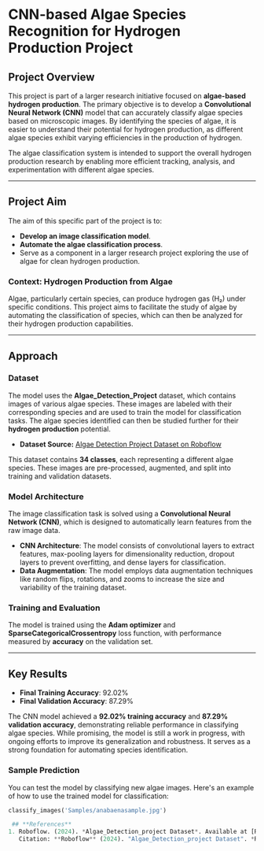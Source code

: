 # CNN-based Algae Species Recognition for Hydrogen Production Project

## **Project Overview**

This project is part of a larger research initiative focused on **algae-based hydrogen production**. The primary objective is to develop a **Convolutional Neural Network (CNN)** model that can accurately classify algae species based on microscopic images. By identifying the species of algae, it is easier to understand their potential for hydrogen production, as different algae species exhibit varying efficiencies in the production of hydrogen.

The algae classification system is intended to support the overall hydrogen production research by enabling more efficient tracking, analysis, and experimentation with different algae species.

---

## **Project Aim**

The aim of this specific part of the project is to:
- **Develop an image classification model**.
- **Automate the algae classification process**.
- Serve as a component in a larger research project exploring the use of algae for clean hydrogen production.

### **Context: Hydrogen Production from Algae**
Algae, particularly certain species, can produce hydrogen gas (H₂) under specific conditions. This project aims to facilitate the study of algae by automating the classification of species, which can then be analyzed for their hydrogen production capabilities.

---

## **Approach**

### **Dataset**
The model uses the **Algae_Detection_Project** dataset, which contains images of various algae species. These images are labeled with their corresponding species and are used to train the model for classification tasks. The algae species identified can then be studied further for their **hydrogen production** potential.

- **Dataset Source:** [Algae Detection Project Dataset on Roboflow](https://universe.roboflow.com/training-gynfa/algae_detection_project-vyfu6)
  
This dataset contains **34 classes**, each representing a different algae species. These images are pre-processed, augmented, and split into training and validation datasets.

### **Model Architecture**
The image classification task is solved using a **Convolutional Neural Network (CNN)**, which is designed to automatically learn features from the raw image data. 

- **CNN Architecture**: The model consists of convolutional layers to extract features, max-pooling layers for dimensionality reduction, dropout layers to prevent overfitting, and dense layers for classification.
- **Data Augmentation**: The model employs data augmentation techniques like random flips, rotations, and zooms to increase the size and variability of the training dataset.

### **Training and Evaluation**
The model is trained using the **Adam optimizer** and **SparseCategoricalCrossentropy** loss function, with performance measured by **accuracy** on the validation set.

---

## **Key Results**

- **Final Training Accuracy**: 92.02%
- **Final Validation Accuracy**: 87.29%

The CNN model achieved a **92.02% training accuracy** and **87.29% validation accuracy**, demonstrating reliable performance in classifying algae species. While promising, the model is still a work in progress, with ongoing efforts to improve its generalization and robustness. It serves as a strong foundation for automating species identification.

### **Sample Prediction**
You can test the model by classifying new algae images. Here's an example of how to use the trained model for classification:

```python
classify_images('Samples/anabaenasample.jpg')

 ## **References**
1. Roboflow. (2024). *Algae_Detection_project Dataset*. Available at [Roboflow Universe](https://universe.roboflow.com/training-gynfa/algae_detection_project-vyfu6).  
   Citation: **Roboflow** (2024). "Algae_Detection_project Dataset". *Roboflow Universe*. Available online: [https://universe.roboflow.com/training-gynfa/algae_detection_project-vyfu6](https://universe.roboflow.com/training-gynfa/algae_detection_project-vyfu6).
